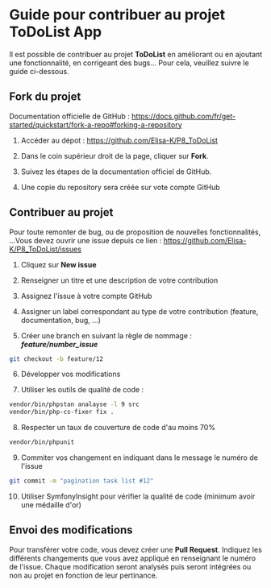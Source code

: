 # Guide pour contribuer au projet ToDoList App

Il est possible de contribuer au projet **ToDoList** en améliorant ou en ajoutant une fonctionnalité, en corrigeant des bugs... Pour cela, veuillez suivre le guide ci-dessous.

## Fork du projet
Documentation officielle de GitHub : https://docs.github.com/fr/get-started/quickstart/fork-a-repo#forking-a-repository

1. Accéder au dépot : https://github.com/Elisa-K/P8_ToDoList

2. Dans le coin supérieur droit de la page, cliquer sur **Fork**.

3. Suivez les étapes de la documentation officiel de GitHub.

4. Une copie du repository sera créée sur vote compte GitHub

## Contribuer au projet

Pour toute remonter de bug, ou de proposition de nouvelles fonctionnalités, ...Vous devez ouvrir une issue depuis ce lien : https://github.com/Elisa-K/P8_ToDoList/issues

1. Cliquez sur **New issue**

2. Renseigner un titre et une description de votre contribution

3. Assignez l'issue à votre compte GitHub

4. Assigner un label correspondant au type de votre contribution (feature, documentation, bug, ...)

5. Créer une branch en suivant la règle de nommage : ***feature/number_issue***
```bash
git checkout -b feature/12
```

6. Développer vos modifications

7. Utiliser les outils de qualité de code :
```bash
vendor/bin/phpstan analayse -l 9 src
vendor/bin/php-cs-fixer fix .
```

8. Respecter un taux de couverture de code d'au moins 70%
```bash
vendor/bin/phpunit
```

9. Commiter vos changement en indiquant dans le message le numéro de l'issue
```bash
git commit -m "pagination task list #12"
```
10. Utiliser SymfonyInsight pour vérifier la qualité de code (minimum avoir une médaille d'or)

## Envoi des modifications
Pour transférer votre code, vous devez créer une **Pull Request**. Indiquez les différents changements que vous avez appliqué en renseignant le numéro de l'issue.
Chaque modification seront analysés puis seront intégrées ou non au projet en fonction de leur pertinance.